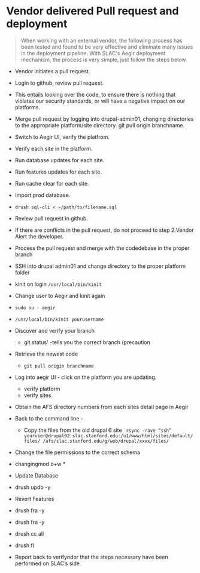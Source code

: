 Vendor delivered Pull request and deployment
============================================

> When working with an external vendor, the following process has been tested and found to be very effective and eliminate many issues in the deployment pipeline.  With SLAC's Aegir deployment mechanism, the process is very simple, just follow the steps below.

- Vendor initiates a pull request.
- Login to github, review pull request.
- This entails looking over the code, to ensure there is nothing that violates our security standards, or will have a negative impact on our platforms.

- Merge pull request by logging into drupal-admin01, changing directories to the appropriate platform/site directory. git pull origin branchname.

- Switch to Aegir UI, verify the platfrom.
 - Verify each site in the platform.
 - Run database updates for each site.
 - Run features updates for each site.
 - Run cache clear for each site.​

- Import prod database.
 - `drush sql-cli < ~/path/to/filename.sql`
-  Review pull request in github.
- If there are conflicts in the pull request, do not proceed to step 2.Vendor Alert the developer.
- Process the pull request and merge with the codedebase in the proper branch
- SSH into drupal admin01 and change directory to the proper platform folder
- kinit on login `/usr/local/bin/kinit`
- Change user to Aegir and kinit again
- `sudo su - aegir`
- `/usr/local/bin/kinit yourusername`
- Discover and verify your branch
  - git status'  -tells you the correct branch (precaution
- Retrieve the newest code 
    - `git pull origin branchname`
- Log into aegir UI - click on the platform you are updating.
  - verify platform
  - verify sites
- Obtain the AFS directory numbers from each sites detail page in Aegir
- Back to the command line - 
     - Copy the files from the old drupal 6 site
     ` rsync -rave “ssh” youruser@drupal02.slac.stanford.edu:/u1/www/html/sites/default/files/ /afs/slac.stanford.edu/g/web/drupal/xxxx/files/`
- Change the file permissions to the correct schema 
- changingmod o+w *
- Update Database
- drush updb -y
- Revert Features
- drush fra -y
- drush fra -y
- drush cc all
- drush fl
- Report back to verifyndor that the steps necessary have been performed on SLAC’s side

